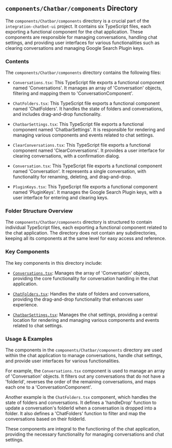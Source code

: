 
## `components/Chatbar/components` Directory

The `components/Chatbar/components` directory is a crucial part of the `integration-chatbot-ui` project. It contains six TypeScript files, each exporting a functional component for the chat application. These components are responsible for managing conversations, handling chat settings, and providing user interfaces for various functionalities such as clearing conversations and managing Google Search Plugin keys.

### Contents

The `components/Chatbar/components` directory contains the following files:

- `Conversations.tsx`: This TypeScript file exports a functional component named 'Conversations'. It manages an array of 'Conversation' objects, filtering and mapping them to 'ConversationComponent'.

- `ChatFolders.tsx`: This TypeScript file exports a functional component named 'ChatFolders'. It handles the state of folders and conversations, and includes drag-and-drop functionality.

- `ChatbarSettings.tsx`: This TypeScript file exports a functional component named 'ChatbarSettings'. It is responsible for rendering and managing various components and events related to chat settings.

- `ClearConversations.tsx`: This TypeScript file exports a functional component named 'ClearConversations'. It provides a user interface for clearing conversations, with a confirmation dialog.

- `Conversation.tsx`: This TypeScript file exports a functional component named 'Conversation'. It represents a single conversation, with functionality for renaming, deleting, and drag-and-drop.

- `PluginKeys.tsx`: This TypeScript file exports a functional component named 'PluginKeys'. It manages the Google Search Plugin keys, with a user interface for entering and clearing keys.

### Folder Structure Overview

The `components/Chatbar/components` directory is structured to contain individual TypeScript files, each exporting a functional component related to the chat application. The directory does not contain any subdirectories, keeping all its components at the same level for easy access and reference.

### Key Components

The key components in this directory include:

- [`Conversations.tsx`](./components/Chatbar/components/Conversations.tsx): Manages the array of 'Conversation' objects, providing the core functionality for conversation handling in the chat application.

- [`ChatFolders.tsx`](./components/Chatbar/components/ChatFolders.tsx): Handles the state of folders and conversations, providing the drag-and-drop functionality that enhances user experience.

- [`ChatbarSettings.tsx`](./components/Chatbar/components/ChatbarSettings.tsx): Manages the chat settings, providing a central location for rendering and managing various components and events related to chat settings.

### Usage & Examples

The components in the `components/Chatbar/components` directory are used within the chat application to manage conversations, handle chat settings, and provide user interfaces for various functionalities.

For example, the `Conversations.tsx` component is used to manage an array of 'Conversation' objects. It filters out any conversations that do not have a 'folderId', reverses the order of the remaining conversations, and maps each one to a 'ConversationComponent'.

Another example is the `ChatFolders.tsx` component, which handles the state of folders and conversations. It defines a 'handleDrop' function to update a conversation's folderId when a conversation is dropped into a folder. It also defines a 'ChatFolders' function to filter and map the conversations based on their folderId.

These components are integral to the functioning of the chat application, providing the necessary functionality for managing conversations and chat settings.
